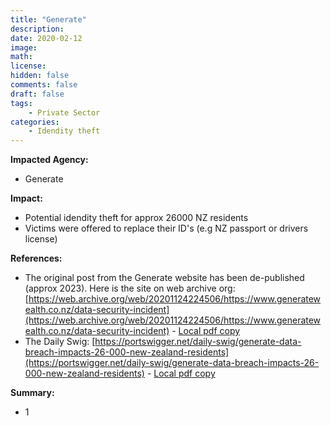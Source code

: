 ```yaml
---
title: "Generate"
description: 
date: 2020-02-12
image: 
math: 
license: 
hidden: false
comments: false
draft: false
tags: 
    - Private Sector
categories:
    - Idendity theft
---
```

**Impacted Agency:**
* Generate

**Impact:**
* Potential idendity theft for approx 26000 NZ residents
* Victims were offered to replace their ID's (e.g NZ passport or drivers license) 

**References:**
* The original post from the Generate website has been de-published (approx 2023). Here is the site on web archive org:[https://web.archive.org/web/20201124224506/https://www.generatewealth.co.nz/data-security-incident](https://web.archive.org/web/20201124224506/https://www.generatewealth.co.nz/data-security-incident) - [Local pdf copy](WebArchiveOrg.pdf) 
* The Daily Swig: [https://portswigger.net/daily-swig/generate-data-breach-impacts-26-000-new-zealand-residents](https://portswigger.net/daily-swig/generate-data-breach-impacts-26-000-new-zealand-residents) - [Local pdf copy](TheDailySwig.pdf)

**Summary:**
* 1
